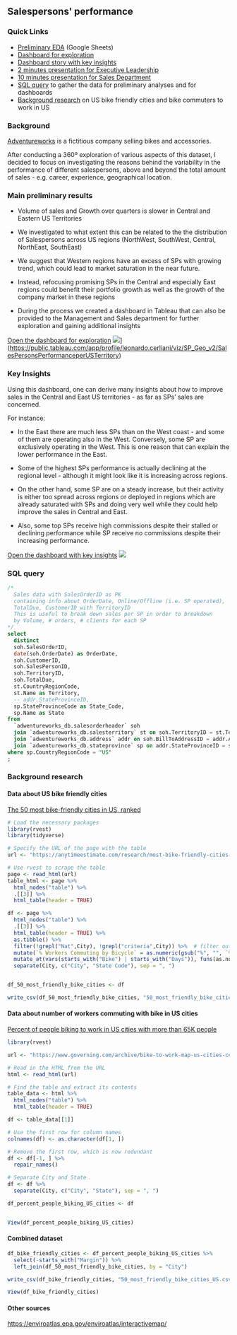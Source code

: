 ## Salespersons' performance 


### Quick Links
- [Preliminary EDA](https://docs.google.com/spreadsheets/d/1I0pLfQLiyjO6UDb-T-ox29nBXqUYynFj7NEGnPcN8Rc/edit?usp=sharing) (Google Sheets)
- [Dashboard for exploration](https://public.tableau.com/app/profile/leonardo.cerliani/viz/SP_Geo_v2/SalesPersonsPerformanceperUSTerritory)
- [Dashboard story with key insights](https://public.tableau.com/app/profile/leonardo.cerliani/viz/SP_Geo_v2_Story/SomeKeyInsights)
- [2 minutes presentation for Executive Leadership](2min_presentation.pdf)
- [10 minutes presentation for Sales Department](10min_presentation_Sales.pdf)
- [SQL query](#sql-query) to gather the data for preliminary analyses and for dashboards
- [Background research](#background-research) on US bike friendly cities and bike commuters to work in US

### Background
[Adventureworks](https://learn.microsoft.com/en-us/sql/samples/adventureworks-install-configure?view=sql-server-ver16&tabs=ssms) is a fictitious company selling bikes and accessories. 

After conducting a 360º exploration of various aspects of this dataset, I decided to focus on investigating the reasons behind the variability in the performance of different salespersons, above and beyond the total amount of sales - e.g. career, experience, geographical location.

### Main preliminary results
- Volume of sales and Growth over quarters is slower in Central and Eastern US Territories

- We investigated to what extent this can be related to the the distribution of Salespersons across US regions (NorthWest, SouthWest, Central, NorthEast, SouthEast)

- We suggest that Western regions have an excess of SPs with growing trend, which could lead to market saturation in the near future.

- Instead, refocusing promising SPs in the Central and especially East regions could benefit their portfolio growth as well as the growth of the company market in these regions

- During the process we created a dashboard in Tableau that can also be provided to the Management and Sales department for further exploration and gaining additional insights

[Open the dashboard for exploration](https://public.tableau.com/app/profile/leonardo.cerliani/viz/SP_Geo_v2/SalesPersonsPerformanceperUSTerritory)
![](dashboard_exploration_snapshot.png)](https://public.tableau.com/app/profile/leonardo.cerliani/viz/SP_Geo_v2/SalesPersonsPerformanceperUSTerritory)


### Key Insights

Using this dashboard, one can derive many insights about how to improve sales in the Central and East US territories - as far as SPs’ sales are concerned.

For instance: 

- In the East there are much less SPs than on the West coast - and some of them are operating also in the West. Conversely, some SP are exclusively operating in the West. This is one reason that can explain the lower performance in the East.

- Some of the highest SPs performance is actually declining at the regional level - although it might look like it is increasing across regions.

- On the other hand, some SP are on a steady increase, but their activity is either too spread across regions or deployed in regions which are already saturated with SPs and doing very well while they could help improve the sales in Central and East.

- Also, some top SPs receive high commissions despite their stalled or declining performance while SP receive no commissions despite their increasing performance.

[Open the dashboard with key insights](https://public.tableau.com/app/profile/leonardo.cerliani/viz/SP_Geo_v2_Story/SomeKeyInsights)
![](dashboard_story_snapshot.png)


### SQL query
```sql
/* 
  Sales data with SalesOrderID as PK
  containing info about OrderDate, Online/Offline (i.e. SP operated),
  TotalDue, CustomerID with TerritoryID
  This is useful to break down sales per SP in order to breakdown
  by Volume, # orders, # clients for each SP
*/
select
  distinct
  soh.SalesOrderID, 
  date(soh.OrderDate) as OrderDate, 
  soh.CustomerID, 
  soh.SalesPersonID, 
  soh.TerritoryID, 
  soh.TotalDue,
  st.CountryRegionCode,
  st.Name as Territory,
  -- addr.StateProvinceID,
  sp.StateProvinceCode as State_Code,
  sp.Name as State
from
  `adwentureworks_db.salesorderheader` soh
  join `adwentureworks_db.salesterritory` st on soh.TerritoryID = st.TerritoryID
  join `adwentureworks_db.address` addr on soh.BillToAddressID = addr.AddressID
  join `adwentureworks_db.stateprovince` sp on addr.StateProvinceID = sp.StateProvinceID
where sp.CountryRegionCode = "US"
;

```

### Background research

#### Data about US bike friendly cities
[The 50 most bike-friendly cities in US, ranked](https://anytimeestimate.com/research/most-bike-friendly-cities-us-2022/)

```R
# Load the necessary packages
library(rvest)
library(tidyverse)

# Specify the URL of the page with the table
url <- "https://anytimeestimate.com/research/most-bike-friendly-cities-us-2022/"

# Use rvest to scrape the table
page <- read_html(url)
table_html <- page %>%
  html_nodes("table") %>%
  .[[3]] %>%
  html_table(header = TRUE)

df <- page %>%
  html_nodes("table") %>%
  .[[3]] %>%
  html_table(header = TRUE) %>% 
  as.tibble() %>% 
  filter(!grepl("Nat",City), !grepl("criteria",City)) %>%  # filter out first and last row
  mutate(`% Workers Commuting by Bicycle` = as.numeric(gsub("%", "", `% Workers Commuting by Bicycle`))) %>% 
  mutate_at(vars(starts_with("Bike") | starts_with("Days")), funs(as.numeric)) %>%  # convert to numeric
  separate(City, c("City", "State Code"), sep = ", ")


df_50_most_friendly_bike_cities <- df

write_csv(df_50_most_friendly_bike_cities, "50_most_friendly_bike_cities_US.csv")
```

#### Data about number of workers commuting with bike in US cities

[Percent of people biking to work in US cities with more than 65K people](https://www.governing.com/archive/bike-to-work-map-us-cities-census-data.html#data)

```R
library(rvest)

url <- "https://www.governing.com/archive/bike-to-work-map-us-cities-census-data.html#data"

# Read in the HTML from the URL
html <- read_html(url)

# Find the table and extract its contents
table_data <- html %>%
  html_nodes("table") %>%
  html_table(header = TRUE)

df <- table_data[[1]]

# Use the first row for column names
colnames(df) <- as.character(df[1, ])

# Remove the first row, which is now redundant
df <- df[-1, ] %>% 
  repair_names()

# Separate City and State
df <- df %>% 
  separate(City, c("City", "State"), sep = ", ")

df_percent_people_biking_US_cities <- df


View(df_percent_people_biking_US_cities)
```

#### Combined dataset
```R
df_bike_friendly_cities <- df_percent_people_biking_US_cities %>% 
  select(-starts_with("Margin")) %>% 
  left_join(df_50_most_friendly_bike_cities, by = "City")

write_csv(df_bike_friendly_cities, "50_most_friendly_bike_cities_US.csv")

View(df_bike_friendly_cities)
```

#### Other sources

https://enviroatlas.epa.gov/enviroatlas/interactivemap/